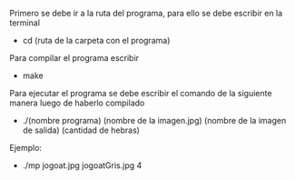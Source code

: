 Primero se debe ir a la ruta del programa, para ello se debe escribir en la terminal
- cd (ruta de la carpeta con el programa)

Para compilar el programa escribir
- make

Para ejecutar el programa se debe escribir el comando de la siguiente manera luego de haberlo compilado
- ./(nombre programa) (nombre de la imagen.jpg) (nombre de la imagen de salida) (cantidad de hebras)

Ejemplo:
- ./mp jogoat.jpg jogoatGris.jpg 4
